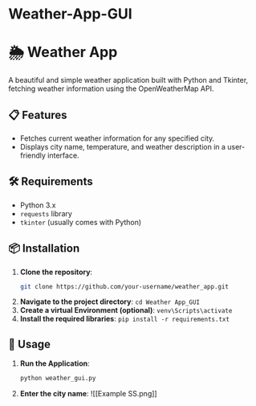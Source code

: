 # Weather-App-GUI

# 🌦️ Weather App

A beautiful and simple weather application built with Python and Tkinter, fetching weather information using the OpenWeatherMap API.

## 📋 Features

- Fetches current weather information for any specified city.
- Displays city name, temperature, and weather description in a user-friendly interface.

## 🛠️ Requirements

- Python 3.x
- `requests` library
- `tkinter` (usually comes with Python)

## 📦 Installation

1. **Clone the repository**:
   ```bash
   git clone https://github.com/your-username/weather_app.git
2. **Navigate to the project directory**:
   ```cd Weather App_GUI```
3. **Create a virtual Environment (optional)**:
   ```venv\Scripts\activate```
4. **Install the required libraries**:
   ```pip install -r requirements.txt```

## 🚀 Usage

1. **Run the Application**:
   ```bash
   python weather_gui.py

2. **Enter the city name**:
    ![[Example SS.png]]

